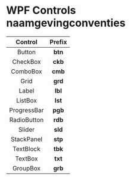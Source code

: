 # WPF Controls naamgevingconventies
| Control                 | Prefix  | 
|:-----------------------:|:-------:|
| Button                  | **btn** | 
| CheckBox                | **ckb** |
| ComboBox                | **cmb** | 
| Grid                    | **grd** | 
| Label                   | **lbl** |
| ListBox                 | **lst** |
| ProgressBar             | **pgb** |
| RadioButton             | **rdb** |
| Slider                  | **sld** |
| StackPanel              | **stp** | 
| TextBlock               | **tbk** | 
| TextBox                 | **txt** |
| GroupBox                 | **grb** |
